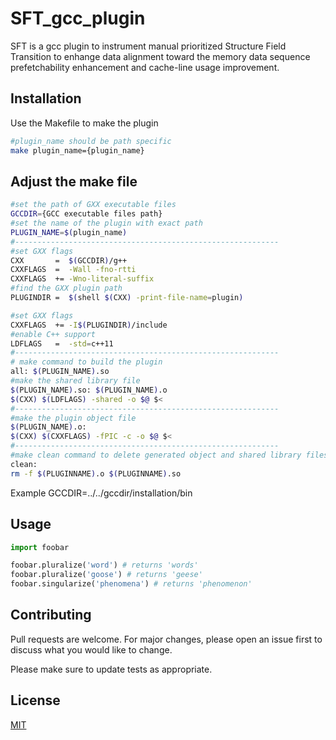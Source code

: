 # SFT_gcc_plugin

SFT is a gcc plugin to instrument manual prioritized Structure Field Transition to enhange data alignment toward the memory data sequence prefetchability enhancement and cache-line usage improvement.

## Installation

Use the Makefile to make the plugin

```bash
#plugin_name should be path specific
make plugin_name={plugin_name}
```
## Adjust the make file
```bash
#set the path of GXX executable files
GCCDIR={GCC executable files path}
#set the name of the plugin with exact path
PLUGIN_NAME=$(plugin_name)
#-----------------------------------------------------------
#set GXX flags
CXX       =  $(GCCDIR)/g++
CXXFLAGS  =  -Wall -fno-rtti
CXXFLAGS  += -Wno-literal-suffix
#find the GXX plugin path
PLUGINDIR =  $(shell $(CXX) -print-file-name=plugin)

#set GXX flags
CXXFLAGS  += -I$(PLUGINDIR)/include
#enable C++ support
LDFLAGS   =  -std=c++11
#-----------------------------------------------------------
# make command to build the plugin
all: $(PLUGIN_NAME).so
#make the shared library file
$(PLUGIN_NAME).so: $(PLUGIN_NAME).o
$(CXX) $(LDFLAGS) -shared -o $@ $<
#-----------------------------------------------------------
#make the plugin object file
$(PLUGIN_NAME).o:
$(CXX) $(CXXFLAGS) -fPIC -c -o $@ $<
#-----------------------------------------------------------
#make clean command to delete generated object and shared library files
clean:
rm -f $(PLUGINNAME).o $(PLUGINNAME).so

```
Example
GCCDIR=../../gccdir/installation/bin
## Usage

```python
import foobar

foobar.pluralize('word') # returns 'words'
foobar.pluralize('goose') # returns 'geese'
foobar.singularize('phenomena') # returns 'phenomenon'
```

## Contributing
Pull requests are welcome. For major changes, please open an issue first to discuss what you would like to change.

Please make sure to update tests as appropriate.

## License
[MIT](https://choosealicense.com/licenses/mit/)
